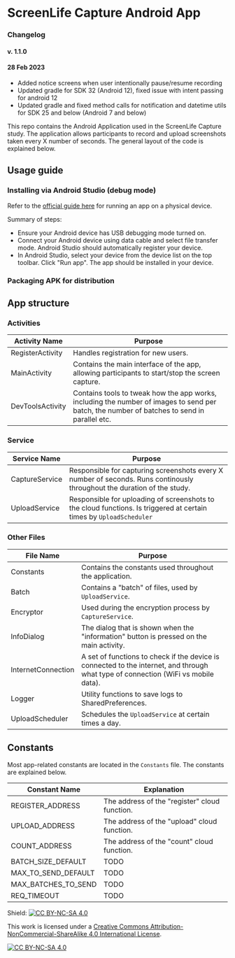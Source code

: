 # ScreenLife Capture Android App

### Changelog
#### v. 1.1.0
#### 28 Feb 2023

- Added notice screens when user intentionally pause/resume recording
- Updated gradle for SDK 32 (Android 12), fixed issue with intent passing for android 12
- Updated gradle and fixed method calls for notification and datetime utils for SDK 25 and below (Android 7 and below)

This repo contains the Android Application used in the ScreenLife Capture study. The application allows participants to record and upload screenshots taken every X number of seconds. The general layout of the code is explained below.

## Usage guide

### Installing via Android Studio (debug mode)

Refer to the [official guide here](https://developer.android.com/studio/run/device) for running an app on a physical device.

Summary of steps:

- Ensure your Android device has USB debugging mode turned on.
- Connect your Android device using data cable and select file transfer mode. Android Studio should automatically register your device.
- In Android Studio, select your device from the device list on the top toolbar. Click "Run app". The app should be installed in your device.

### Packaging APK for distribution



## App structure

### Activities

| Activity Name    | Purpose                                                      |
| ---------------- | ------------------------------------------------------------ |
| RegisterActivity | Handles registration for new users.                          |
| MainActivity     | Contains the main interface of the app, allowing participants to start/stop the screen capture. |
| DevToolsActivity | Contains tools to tweak how the app works, including the number of images to send per batch, the number of batches to send in parallel etc. |

### Service

| Service Name   | Purpose                                                      |
| -------------- | ------------------------------------------------------------ |
| CaptureService | Responsible for capturing screenshots every X number of seconds. Runs continously throughout the duration of the study. |
| UploadService  | Responsible for uploading of screenshots to the cloud functions. Is triggered at certain times by `UploadScheduler` |

### Other Files

| File Name          | Purpose                                                      |
| ------------------ | ------------------------------------------------------------ |
| Constants          | Contains the constants used throughout the application.      |
| Batch              | Contains a "batch" of files, used by `UploadService`.        |
| Encryptor          | Used during the encryption process by `CaptureService`.      |
| InfoDialog         | The dialog that is shown when the "information" button is pressed on the main activity. |
| InternetConnection | A set of functions to check if the device is connected to the internet, and through what type of connection (WiFi vs mobile data). |
| Logger             | Utility functions to save logs to SharedPreferences.         |
| UploadScheduler    | Schedules the `UploadService` at certain times a day.        |



## Constants

Most app-related constants are located in the `Constants` file. The constants are explained below.

| Constant Name       | Explanation                                   |
| ------------------- | --------------------------------------------- |
| REGISTER_ADDRESS    | The address of the "register" cloud function. |
| UPLOAD_ADDRESS      | The address of the "upload" cloud function.   |
| COUNT_ADDRESS       | The address of the "count" cloud function.    |
| BATCH_SIZE_DEFAULT  | TODO                                          |
| MAX_TO_SEND_DEFAULT | TODO                                          |
| MAX_BATCHES_TO_SEND | TODO                                          |
| REQ_TIMEOUT         | TODO                                          |

Shield: [![CC BY-NC-SA 4.0][cc-by-nc-sa-shield]][cc-by-nc-sa]

This work is licensed under a
[Creative Commons Attribution-NonCommercial-ShareAlike 4.0 International License][cc-by-nc-sa].

[![CC BY-NC-SA 4.0][cc-by-nc-sa-image]][cc-by-nc-sa]

[cc-by-nc-sa]: http://creativecommons.org/licenses/by-nc-sa/4.0/
[cc-by-nc-sa-image]: https://licensebuttons.net/l/by-nc-sa/4.0/88x31.png
[cc-by-nc-sa-shield]: https://img.shields.io/badge/License-CC%20BY--NC--SA%204.0-lightgrey.svg
